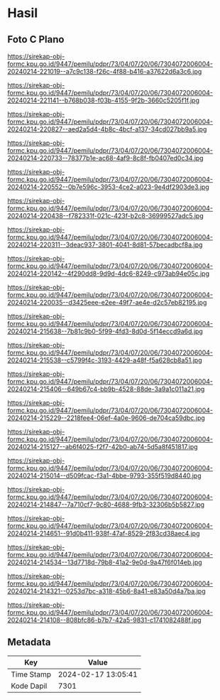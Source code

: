 # Hasil

## Foto C Plano

https://sirekap-obj-formc.kpu.go.id/9447/pemilu/pdpr/73/04/07/20/06/7304072006004-20240214-221019--a7c9c138-f26c-4f88-b416-a37622d6a3c6.jpg

https://sirekap-obj-formc.kpu.go.id/9447/pemilu/pdpr/73/04/07/20/06/7304072006004-20240214-221141--b768b038-f03b-4155-9f2b-3660c5205f1f.jpg

https://sirekap-obj-formc.kpu.go.id/9447/pemilu/pdpr/73/04/07/20/06/7304072006004-20240214-220827--aed2a5d4-4b8c-4bcf-a137-34cd027bb9a5.jpg

https://sirekap-obj-formc.kpu.go.id/9447/pemilu/pdpr/73/04/07/20/06/7304072006004-20240214-220733--78377b1e-ac68-4af9-8c8f-fb0407ed0c34.jpg

https://sirekap-obj-formc.kpu.go.id/9447/pemilu/pdpr/73/04/07/20/06/7304072006004-20240214-220552--0b7e596c-3953-4ce2-a023-9e4df2903de3.jpg

https://sirekap-obj-formc.kpu.go.id/9447/pemilu/pdpr/73/04/07/20/06/7304072006004-20240214-220438--f782331f-021c-423f-b2c8-36999527adc5.jpg

https://sirekap-obj-formc.kpu.go.id/9447/pemilu/pdpr/73/04/07/20/06/7304072006004-20240214-220311--3deac937-3801-4041-8d81-57becadbcf8a.jpg

https://sirekap-obj-formc.kpu.go.id/9447/pemilu/pdpr/73/04/07/20/06/7304072006004-20240214-220142--4f290dd8-9d9d-4dc6-8249-c973ab94e05c.jpg

https://sirekap-obj-formc.kpu.go.id/9447/pemilu/pdpr/73/04/07/20/06/7304072006004-20240214-220035--d3425eee-e2ee-49f7-ae4e-d2c57eb82195.jpg

https://sirekap-obj-formc.kpu.go.id/9447/pemilu/pdpr/73/04/07/20/06/7304072006004-20240214-215638--7b81c9b0-5f99-4fd3-8d0d-5f14eccd9a6d.jpg

https://sirekap-obj-formc.kpu.go.id/9447/pemilu/pdpr/73/04/07/20/06/7304072006004-20240214-215538--c5799f4c-3193-4429-a48f-f5a628cb8a51.jpg

https://sirekap-obj-formc.kpu.go.id/9447/pemilu/pdpr/73/04/07/20/06/7304072006004-20240214-215406--649b67c4-bb9b-4528-88de-3a9a1c011a21.jpg

https://sirekap-obj-formc.kpu.go.id/9447/pemilu/pdpr/73/04/07/20/06/7304072006004-20240214-215229--2218fee4-06ef-4a0e-9606-de704ca59dbc.jpg

https://sirekap-obj-formc.kpu.go.id/9447/pemilu/pdpr/73/04/07/20/06/7304072006004-20240214-215127--ab6f4025-f2f7-42b0-ab74-5d5a8f451817.jpg

https://sirekap-obj-formc.kpu.go.id/9447/pemilu/pdpr/73/04/07/20/06/7304072006004-20240214-215014--d509fcac-f3a1-4bbe-9793-355f519d8440.jpg

https://sirekap-obj-formc.kpu.go.id/9447/pemilu/pdpr/73/04/07/20/06/7304072006004-20240214-214847--7a710cf7-9c80-4688-9fb3-32306b5b5827.jpg

https://sirekap-obj-formc.kpu.go.id/9447/pemilu/pdpr/73/04/07/20/06/7304072006004-20240214-214651--91d0b411-938f-47af-8529-2f83cd38aec4.jpg

https://sirekap-obj-formc.kpu.go.id/9447/pemilu/pdpr/73/04/07/20/06/7304072006004-20240214-214534--13d7718d-79b8-41a2-9e0d-9a47f6f014eb.jpg

https://sirekap-obj-formc.kpu.go.id/9447/pemilu/pdpr/73/04/07/20/06/7304072006004-20240214-214321--0253d7bc-a318-45b6-8a41-e83a50d4a7ba.jpg

https://sirekap-obj-formc.kpu.go.id/9447/pemilu/pdpr/73/04/07/20/06/7304072006004-20240214-214108--808bfc86-b7b7-42a5-9831-c1741082488f.jpg


## Metadata

| Key        | Value               |
| ---------- | ------------------- |
| Time Stamp | 2024-02-17 13:05:41 |
| Kode Dapil | 7301                |



